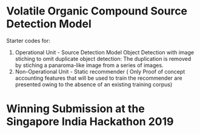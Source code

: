 # Volatile Organic Compound Source Detection Model 
Starter codes for: 
1. Operational Unit - Source Detection Model Object Detection with image stiching to omit duplicate object detection: The duplication is removed by stiching a panaroma-like image from a series of images.
2. Non-Operational Unit - Static recommender ( Only Proof of concept accounting features that will be used to train the recommender are presented owing
to the absence of an existing training corpus)

# Winning Submission at the Singapore India Hackathon 2019 
